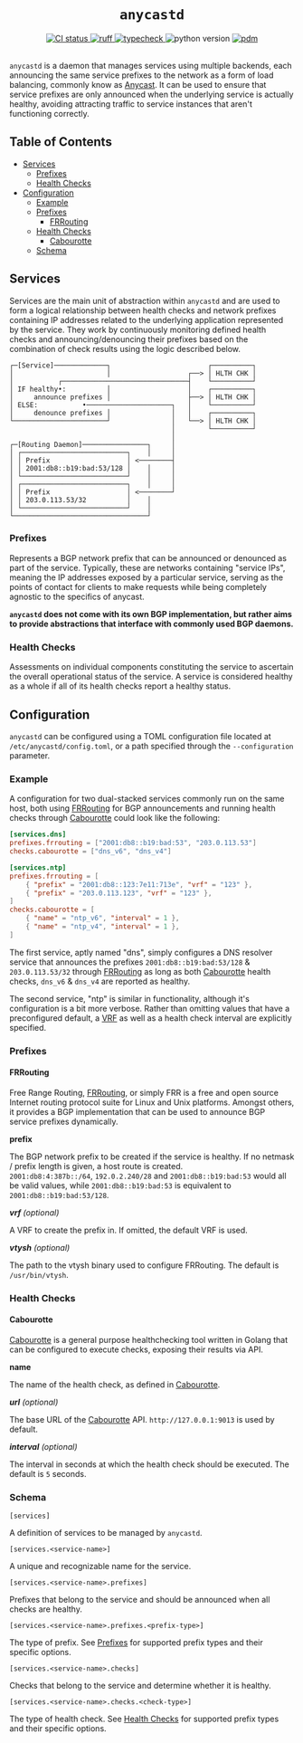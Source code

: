 <h1 align="center"><code>anycastd</code></h1>

<div align="center">
  <a href="https://github.com/gecio/anycastd/actions">
    <img src="https://github.com/gecio/anycastd/workflows/CI/badge.svg" alt="CI status">
  </a>
  <a href="https://github.com/astral-sh/ruff">
    <img src="https://img.shields.io/endpoint?url=https://raw.githubusercontent.com/astral-sh/ruff/main/assets/badge/v2.json" alt="ruff">
  </a>
  <a href="https://github.com/python/mypy">
    <img src="https://img.shields.io/badge/Types-Mypy-blue.svg" alt="typecheck">
  </a>
  <a>
    <img src="https://img.shields.io/badge/v3.11+-black?style=flat&color=FFFF00&label=Python" alt="python version">
  </a>
  <a href="https://pdm.fming.dev">
    <img src="https://img.shields.io/badge/pdm-managed-blueviolet" alt="pdm">
  </a>
</div>
<br>

`anycastd` is a daemon that manages services using multiple backends, each announcing the same
service prefixes to the network as a form of load balancing, commonly know as [Anycast].
It can be used to ensure that service prefixes are only announced when the underlying service is actually healthy, avoiding attracting traffic to service instances
that aren't functioning correctly.

## Table of Contents

- [Services](#services)
  - [Prefixes](#prefixes)
  - [Health Checks](#health-checks)
- [Configuration](#configuration)
  - [Example](#example)
  - [Prefixes](#prefixes-1)
    - [FRRouting](#frrouting)
  - [Health Checks](#health-checks-1)
    - [Cabourotte](#cabourotte)
  - [Schema](#schema)

## Services

Services are the main unit of abstraction within `anycastd` and are used to form a logical relationship between health checks and network prefixes containing IP addresses related to the underlying application represented by the service. They work by continuously monitoring defined health checks and announcing/denouncing their prefixes based on
the combination of check results using the logic described below.

```
┌─[Service]─────────────┐                        ┌──────────┐
│                       │                   ┌──> │ HLTH CHK │
│           ┌───────────────────────────────┤    └──────────┘
│ IF healthy•:          │                   │    ┌──────────┐
│     announce prefixes │                   ├──> │ HLTH CHK │
│ ELSE:           •─────────────────────┐   │    └──────────┘
│     denounce prefixes │               │   │    ┌──────────┐
└───────────────────────┘               │   └──> │ HLTH CHK │
                                        │        └──────────┘
                                        │
┌─[Routing Daemon]────────────────┐     │
│ ┌──────────────────────────┐    │     │
│ │ Prefix                   │ <────────┤
│ │ 2001:db8::b19:bad:53/128 │    │     │
│ └──────────────────────────┘    │     │
│ ┌──────────────────────────┐    │     │
│ │ Prefix                   │ <────────┘
│ │ 203.0.113.53/32          │    │
│ └──────────────────────────┘    │
└─────────────────────────────────┘
```

### Prefixes

Represents a BGP network prefix that can be announced or denounced as part of the service.
Typically, these are networks containing "service IPs", meaning the IP addresses exposed by a particular service, serving as the points of contact for clients to make requests while being completely agnostic to the specifics of anycast.

**`anycastd` does not come with its own BGP implementation, but rather aims to provide abstractions
that interface with commonly used BGP daemons.**

### Health Checks

Assessments on individual components constituting the service to ascertain the overall operational status of the service.
A service is considered healthy as a whole if all of its health checks report a healthy status.

## Configuration

`anycastd` can be configured using a TOML configuration file located at `/etc/anycastd/config.toml`, or a path specified through the `--configuration` parameter.

### Example

A configuration for two dual-stacked services commonly run on the same host, both using [FRRouting](#frrouting) for BGP announcements and running health checks through [Cabourotte](#cabourotte) could look like the following:

```toml
[services.dns]
prefixes.frrouting = ["2001:db8::b19:bad:53", "203.0.113.53"]
checks.cabourotte = ["dns_v6", "dns_v4"]

[services.ntp]
prefixes.frrouting = [
    { "prefix" = "2001:db8::123:7e11:713e", "vrf" = "123" },
    { "prefix" = "203.0.113.123", "vrf" = "123" },
]
checks.cabourotte = [
    { "name" = "ntp_v6", "interval" = 1 },
    { "name" = "ntp_v4", "interval" = 1 },
]
```

The first service, aptly named "dns", simply configures a DNS resolver service that announces the prefixes `2001:db8::b19:bad:53/128` & `203.0.113.53/32` through [FRRouting] as long as both [Cabourotte] health checks, `dns_v6` & `dns_v4` are reported as healthy.

The second service, "ntp" is similar in functionality, although it's configuration is a bit more verbose. Rather than omitting values that have a preconfigured default, a [VRF] as well as a health check interval are explicitly specified.

### Prefixes

#### FRRouting

Free Range Routing, [FRRouting], or simply FRR is a free and open source Internet routing protocol suite for Linux and Unix platforms.
Amongst others, it provides a BGP implementation that can be used to announce BGP service prefixes dynamically.

**prefix**

The BGP network prefix to be created if the service is healthy. If no netmask / prefix length is given, a host route is created.\
`2001:db8:4:387b::/64`, `192.0.2.240/28` and `2001:db8::b19:bad:53` would all be valid values, while `2001:db8::b19:bad:53` is equivalent to `2001:db8::b19:bad:53/128`.

_**vrf** (optional)_

A VRF to create the prefix in. If omitted, the default VRF is used.

_**vtysh** (optional)_

The path to the vtysh binary used to configure FRRouting. The default is `/usr/bin/vtysh`.

### Health Checks

#### Cabourotte

[Cabourotte] is a general purpose healthchecking tool written in Golang that can be configured to execute checks, exposing their results via API.

**name**

The name of the health check, as defined in [Cabourotte].

_**url** (optional)_

The base URL of the [Cabourotte] API. `http://127.0.0.1:9013` is used by default.

_**interval** (optional)_

The interval in seconds at which the health check should be executed. The default is `5` seconds.

### Schema

`[services]`

A definition of services to be managed by `anycastd`.

`[services.<service-name>]`

A unique and recognizable name for the service.

`[services.<service-name>.prefixes]`

Prefixes that belong to the service and should be announced when all checks are healthy.

`[services.<service-name>.prefixes.<prefix-type>]`

The type of prefix. See [Prefixes](#prefixes-1) for supported prefix types and their specific options.

`[services.<service-name>.checks]`

Checks that belong to the service and determine whether it is healthy.

`[services.<service-name>.checks.<check-type>]`

The type of health check. See [Health Checks](#health-checks-1) for supported prefix types and their specific options.

[Anycast]: https://en.wikipedia.org/wiki/Anycast
[Service]: #services
[FRRouting]: https://github.com/FRRouting/frr
[Cabourotte]: https://github.com/appclacks/cabourotte
[VRF]: https://en.wikipedia.org/wiki/Virtual_routing_and_forwarding
